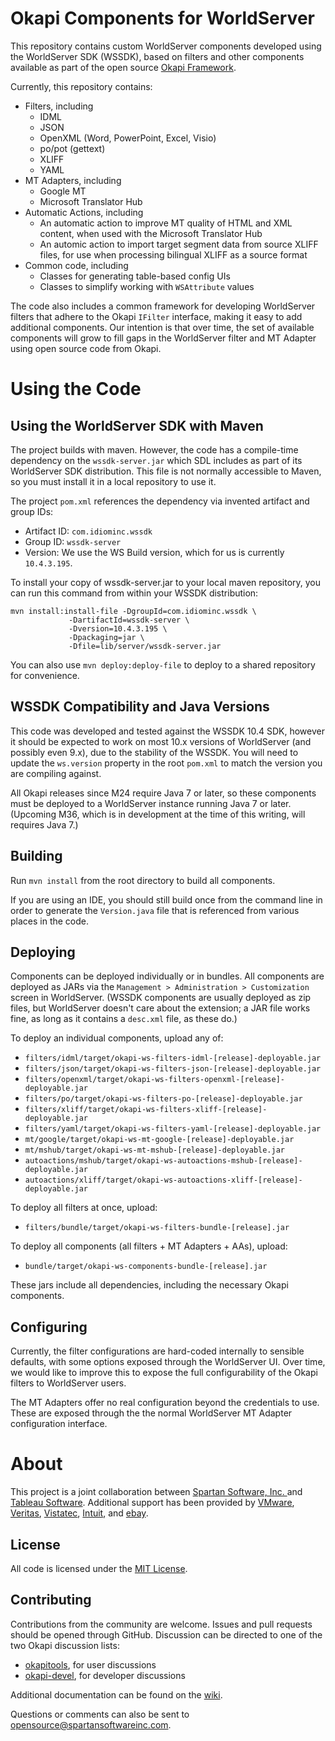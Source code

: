 Okapi Components for WorldServer
================================

This repository contains custom WorldServer components developed using the
WorldServer SDK (WSSDK), based on filters and other components available as
part of the open source [Okapi Framework](http://okapi.opentag.com/).

Currently, this repository contains:

* Filters, including
   * IDML
   * JSON
   * OpenXML (Word, PowerPoint, Excel, Visio)
   * po/pot (gettext)
   * XLIFF
   * YAML
* MT Adapters, including
   * Google MT
   * Microsoft Translator Hub
* Automatic Actions, including
   * An automatic action to improve MT quality of HTML and XML content, when used with the Microsoft Translator Hub
   * An automic action to import target segment data from source XLIFF files, for use when processing bilingual XLIFF as a source format
* Common code, including
   * Classes for generating table-based config UIs
   * Classes to simplify working with `WSAttribute` values

The code also includes a common framework for developing WorldServer filters
that adhere to the Okapi `IFilter` interface, making it easy to add
additional components.  Our intention is that over time, the set of
available components will grow to fill gaps in the WorldServer filter and
MT Adapter using open source code from Okapi.

Using the Code
==============

Using the WorldServer SDK with Maven
------------------------------------
The project builds with maven.  However, the code has a compile-time dependency
on the `wssdk-server.jar` which SDL includes as part of its WorldServer
SDK distribution.  This file is not normally accessible to Maven, so you
must install it in a local repository to use it.

The project `pom.xml` references the dependency via invented artifact
and group IDs:

* Artifact ID: `com.idiominc.wssdk`
* Group ID: `wssdk-server`
* Version: We use the WS Build version, which for us is currently `10.4.3.195`. 

To install your copy of wssdk-server.jar to your local maven repository, you
can run this command from within your WSSDK distribution:

    mvn install:install-file -DgroupId=com.idiominc.wssdk \
                 -DartifactId=wssdk-server \
                 -Dversion=10.4.3.195 \
                 -Dpackaging=jar \
                 -Dfile=lib/server/wssdk-server.jar 

You can also use `mvn deploy:deploy-file` to deploy to a shared repository
for convenience.

WSSDK Compatibility and Java Versions
-------------------------------------
This code was developed and tested against the WSSDK 10.4 SDK, however it
should be expected to work on most 10.x versions of WorldServer (and possibly
even 9.x), due to the stability of the WSSDK.  You will need to update the
`ws.version` property in the root `pom.xml` to match the version you are
compiling against.

All Okapi releases since M24 require Java 7 or later, so these components must 
be deployed to a WorldServer instance running Java 7 or later. (Upcoming M36, which is in development at the time of this writing, will requires Java 7.)

Building
--------
Run `mvn install` from the root directory to build all components.

If you are using an IDE, you should still build once from the command line
in order to generate the `Version.java` file that is referenced from various
places in the code.

Deploying
---------

Components can be deployed individually or in bundles.  All components
are deployed as JARs via the `Management > Administration > Customization`
screen in WorldServer.  (WSSDK components are usually deployed as zip files,
but WorldServer doesn't care about the extension; a JAR file works fine, as
long as it contains a `desc.xml` file, as these do.)

To deploy an individual components, upload any of:

* `filters/idml/target/okapi-ws-filters-idml-[release]-deployable.jar`
* `filters/json/target/okapi-ws-filters-json-[release]-deployable.jar`
* `filters/openxml/target/okapi-ws-filters-openxml-[release]-deployable.jar`
* `filters/po/target/okapi-ws-filters-po-[release]-deployable.jar`
* `filters/xliff/target/okapi-ws-filters-xliff-[release]-deployable.jar`
* `filters/yaml/target/okapi-ws-filters-yaml-[release]-deployable.jar`
* `mt/google/target/okapi-ws-mt-google-[release]-deployable.jar`
* `mt/mshub/target/okapi-ws-mt-mshub-[release]-deployable.jar`
* `autoactions/mshub/target/okapi-ws-autoactions-mshub-[release]-deployable.jar`
* `autoactions/xliff/target/okapi-ws-autoactions-xliff-[release]-deployable.jar`

To deploy all filters at once, upload:

* `filters/bundle/target/okapi-ws-filters-bundle-[release].jar`

To deploy all components (all filters + MT Adapters + AAs), upload:

* `bundle/target/okapi-ws-components-bundle-[release].jar`

These jars include all dependencies, including the necessary Okapi components.

Configuring
-----------

Currently, the filter configurations are hard-coded internally to sensible 
defaults, with some options exposed through the WorldServer UI.  Over time,
we would like to improve this to expose the full configurability of the
Okapi filters to WorldServer users.

The MT Adapters offer no real configuration beyond the credentials to use.
These are exposed through the the normal WorldServer MT Adapter configuration
interface.

About
=====
This project is a joint collaboration between [Spartan Software, Inc.
](http://spartansoftwareinc.com) and [Tableau Software](http://www.tableau.com/).  Additional support has been provided by [VMware](https://vmware.com), [Veritas](https://veritas.com), [Vistatec](http://vistatec.com/), [Intuit](https://www.intuit.com/), and [ebay](http://www.ebay.com/).

License
-------
All code is licensed under the 
[MIT License](https://opensource.org/licenses/MIT).

Contributing
------------

Contributions from the community are welcome.  Issues and pull requests should
be opened through GitHub.  Discussion can be directed to one of the two Okapi
discussion lists:

* [okapitools](https://groups.yahoo.com/neo/groups/okapitools/conversations/messages), for user discussions
* [okapi-devel](https://groups.google.com/forum/#!forum/okapi-devel), for developer discussions

Additional documentation can be found on the
[wiki](https://github.com/spartansw/okapi-worldserver-components/wiki).

Questions or comments can also be sent to [opensource@spartansoftwareinc.com](mailto:opensource@spartansoftwareinc.com).
